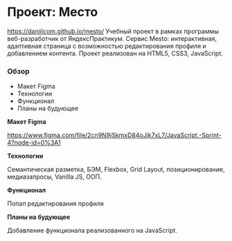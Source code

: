 # Проект: Место

https://daniilcom.github.io/mesto/
Учебный проект в рамках программы веб-разработчик от ЯндексПрактикум.
Сервис Mesto: интерактивная, адаптивная страница c возможностью редактирования профиля и добавлением контента.
Проект реализован на HTML5, CSS3, JavaScript.

### Обзор

- Макет Figma
- Технологии
- Функционал
- Планы на будующее

**Макет Figma**

https://www.figma.com/file/2cn9N9jSkmxD84oJik7xL7/JavaScript.-Sprint-4?node-id=0%3A1

**Технологии**

Cемантическая разметка, БЭМ, Flexbox, Grid Layout, позиционирование, медиазапросы, Vanilla JS, ООП.

**Функционал**

Попап редактирования профиля

**Планы на будующее**

Добавление функционала реализованного на JavaScript.
